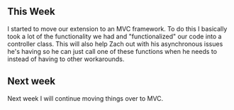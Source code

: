 ## This Week
I started to move our extension to an MVC framework. To do this I basically took a lot of the functionality we had and "functionalized" our code into a controller class. This will also help Zach out with his asynchronous issues he's having so he can just call one of these functions when he needs to instead of having to other workarounds.

## Next week
Next week I will continue moving things over to MVC. 